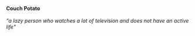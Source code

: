<b>Couch Potato</b><br><br>
<i>"a lazy person who watches a lot of television and does not have an active life"</i>
